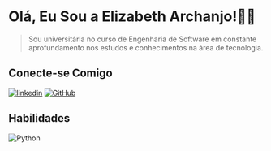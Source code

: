 # Olá, Eu Sou a Elizabeth Archanjo!👩‍💻

> Sou universitária no curso de Engenharia de Software em constante aprofundamento nos estudos e conhecimentos na área de tecnologia. 

## Conecte-se Comigo
[![linkedin](https://img.shields.io/badge/linkedin-000?style=for-the-badge&logo=linkedin&logoColor=blue)](https://www.linkedin.com/in/elizabeth-archanjo)
[![GitHub](https://img.shields.io/badge/GitHub-000?style=for-the-badge&logo=github&logoColor=white)](https://.linkedin.com/in/elizabeth-archanjo)

## Habilidades
![Python](https://img.shields.io/badge/python-3670A0?style=for-the-badge&logo=python&logoColor=ffdd54)